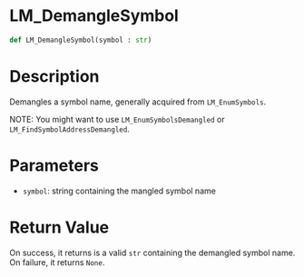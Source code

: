 # LM_DemangleSymbol

```python
def LM_DemangleSymbol(symbol : str)
```

# Description

Demangles a symbol name, generally acquired from `LM_EnumSymbols`.

NOTE: You might want to use `LM_EnumSymbolsDemangled` or `LM_FindSymbolAddressDemangled`.

# Parameters

- `symbol`: string containing the mangled symbol name

# Return Value

On success, it returns is a valid `str` containing the demangled symbol name. On failure, it returns `None`.


